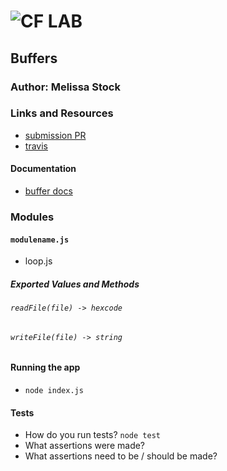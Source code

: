 ![CF](http://i.imgur.com/7v5ASc8.png) LAB
=================================================

## Buffers

### Author: Melissa Stock

### Links and Resources
* [submission PR](https://github.com/401-advancedjs/lab04/pull/2)
* [travis](https://www.travis-ci.com/401-advancedjs/lab04)


#### Documentation
* [buffer docs](https://nodejs.org/api/buffer.html#buffer_buffer)


### Modules
#### `modulename.js`
* loop.js

##### Exported Values and Methods

###### `readFile(file) -> hexcode`

###### `writeFile(file) -> string`


#### Running the app
* `node index.js`

  
#### Tests
* How do you run tests? `node test`
* What assertions were made?
* What assertions need to be / should be made?
